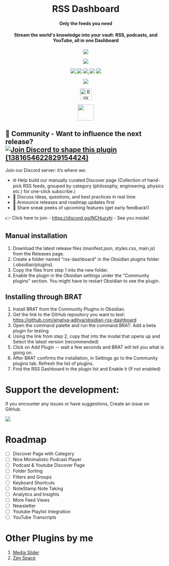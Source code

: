 <h1 align="center">RSS Dashboard</h1>
<h4 align="center">Only the feeds you need</h4>
<h4 align="center">Stream the world's knowledge into your vault: RSS, podcasts, and YouTube, all in one Dashboard</h4>

<p align="center">
  <img  src="https://github.com/amatya-aditya/obsidian-rss-dashboard/blob/master/assets/l5.png">
</p>

<p align="center">
  <img  src="https://github.com/amatya-aditya/obsidian-rss-dashboard/blob/master/assets/d4.png">
</p>


<p align="center">
  <a href="https://github.com/amatya-aditya/obsidian-rss-dashboard/releases/latest">
		<img src="https://img.shields.io/github/v/release/amatya-aditya/obsidian-rss-dashboard?style=flat-square&color=573E7A&label=release">
	</a>
  <img src="https://img.shields.io/github/release-date/amatya-aditya/obsidian-rss-dashboard">
	<a href="https://github.com/amatya-aditya/obsidian-rss-dashboard/blob/main/LICENSE">
		<img src="https://img.shields.io/github/license/amatya-aditya/obsidian-rss-dashboard">
	</a>
	<img src="https://img.shields.io/github/downloads/amatya-aditya/obsidian-rss-dashboard/total">
	<a href="https://github.com/amatya-aditya/obsidian-rss-dashboard/issues">
		<img src="https://img.shields.io/github/issues/amatya-aditya/obsidian-rss-dashboard">
	</a>

</p>

<p align="center">
<a href="https://www.buymeacoffee.com/amatya_aditya"><img src="https://img.buymeacoffee.com/button-api/?text=Buy me a pizza&emoji=🍕&slug=amatya_aditya&button_colour=FFDD00&font_colour=000000&font_family=Cookie&outline_colour=000000&coffee_colour=ffffff" /></a>
</p>

<p align="center"> <a href='https://ko-fi.com/Y8Y41FV4WI' target='_blank'><img height='36' style='border:0px;height:36px;' src='https://storage.ko-fi.com/cdn/kofi2.png?v=6' border='0' alt='Buy Me a Coffee at ko-fi.com' /></a></p>


<p align="center">
  <a href="https://youtu.be/YwBu3Kdn1Qk" target="_blank">
    <img src="https://upload.wikimedia.org/wikipedia/commons/b/b8/YouTube_play_button_icon_%282013%E2%80%932017%29.svg" 
         style="width: 50px; height: auto; ">
  </a>
</p>

## 📣 Community - Want to influence the next release?    [![Join Discord to shape this plugin (1381654622829154424)](https://img.shields.io/badge/My-Discord-%235865F2.svg)](https://discord.com/users/1381654622829154424)
Join our Discord server: it’s where we:
- 🌐 Help build our manually curated Discover page (Collection of hand-pick RSS feeds, grouped by category (philosophy, engineering, physics etc.) for one-click subscribe.)
- 💬 Discuss ideas, questions, and best practices in real time
- 📢 Announce releases and roadmap updates first
- 👀 Share sneak peeks of upcoming features (get early feedback!)

👉 Click here to join - https://discord.gg/NCHuzyhj - See you inside!



## Manual installation

  1. Download the latest release files (manifest.json, styles.css, main.js) from the Releases page.
  2. Create a folder named "rss-dashboard" in the Obsidian plugins folder (.obsidian/plugins).
  3. Copy the files from step 1 into the new folder.
  4.  Enable the plugin in the Obsidian settings under the "Community plugins" section. You might have to restart Obsidian to see the plugin.

## Installing through BRAT

1. Install BRAT from the Community Plugins in Obsidian.
2. Get the link to the GitHub repository you want to test: https://github.com/amatya-aditya/obsidian-rss-dashboard
3. Open the command palette and run the command BRAT: Add a beta plugin for testing
4. Using the link from step 2, copy that into the modal that opens up and Select the latest version (recommended)
5. Click on Add Plugin -- wait a few seconds and BRAT will tell you what is going on.
6. After BRAT confirms the installation, in Settings go to the Community plugins tab.
Refresh the list of plugins.
7. Find the RSS Dashboard in the plugin list and Enable it (If not enabled)

# Support the development:

If you encounter any issues or have suggestions, Create an issue on GitHub. 

<a href="https://www.buymeacoffee.com/amatya_aditya"><img src="https://img.buymeacoffee.com/button-api/?text=Buy me a pizza&emoji=🍕&slug=amatya_aditya&button_colour=FFDD00&font_colour=000000&font_family=Cookie&outline_colour=000000&coffee_colour=ffffff" /></a>


# Roadmap 

- [ ] Discover Page with Category
- [ ] Nice Minimalistic Podcast Player
- [ ] Podcast & Youtube Discover Page
- [ ] Folder Sorting
- [ ] Filters and Groups
- [ ] Keyboard Shortcuts
- [ ] NoteStamp Note Taking
- [ ] Analytics and Insights
- [ ] More Feed Views
- [ ] Newsletter
- [ ] Youtube Playlist Integration
- [ ] YouTube Transcripts

# Other Plugins by me

1. [Media Slider](https://github.com/amatya-aditya/obsidian-media-slider)
2. [Zen Space](https://github.com/amatya-aditya/obsidian-zen-space)
